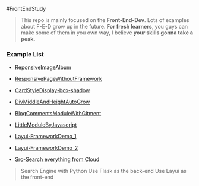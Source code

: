#FrontEndStudy

> This repo is mainly focused on the **Front-End-Dev**. Lots of examples about F-E-D grow up in the future.
**For fresh learners**, you guys can make some of them in you own way, I believe **your skills gonna take a peak.**  

### Example List
* [ReponsiveImageAlbum](https://acarat.coding.me/FrontEndStudy/album.html)

* [ResponsivePageWithoutFramework](https://acarat.coding.me/FrontEndStudy/responsive.html)

* [CardStyleDisplay-box-shadow](https://acarat.coding.me/FrontEndStudy//card.html)

* [DivMiddleAndHeightAutoGrow](https://acarat.coding.me/FrontEndStudy/div-middle.html)

* [BlogCommentsModuleWithGitment](https://hongwing.gitee.io/commentsgitee)

* [LittleModuleByJavascript](https://acarat.coding.me/FrontEndStudy/Comments.html)

* [Layui-FrameworkDemo_1](https://acarat.coding.me/FrontEndStudy)

* [Layui-FrameworkDemo_2](https://acarat.coding.me/FrontEndStudy/OOP)

* [Src-Search everything from Cloud](http://116.196.101.202/source)
> Search Engine with Python
> Use Flask as the back-end
> Use Layui as the front-end


